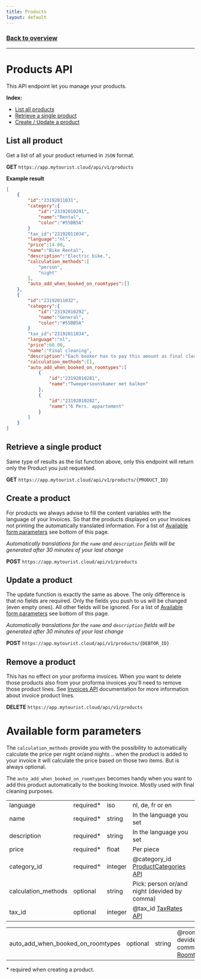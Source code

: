 ```yaml
---
title: Products
layout: default
---
```

### [Back to overview](index.html#start-developing-testing-and-deploy)
---
# Products API
This API endpoint let you manage your products.    

**Index:** 
- [List all products](#list-all-products)
- [Retrieve a single product](#retrieve-a-single-product)
- [Create / Update a product](#create--update-a-product)

## List all product
Get a list of all your product returned in `JSON` format.

**GET** `https://app.mytourist.cloud/api/v1/products`

**Example result**
```json
[
    {
        "id":"23192011031",
        "category":{
            "id":"23192010291",
            "name":"Rental",
            "color":"#55BB5A"
        }
        "tax_id":"23192011034",
        "language":"nl",
        "price":14.00,
        "name":"Bike Rental",
        "description":"Electric bike.",
        "calculation_methods":[
            "person",
            "night"
        ],
        "auto_add_when_booked_on_roomtypes":[]
    },
    {
        "id":"23192011032",
        "category":{
            "id":"23192010292",
            "name":"General",
            "color":"#55BB5A"
        }
        "tax_id":"23192011034",
        "language":"nl",
        "price":60.00,
        "name":"Final cleaning",
        "description":"Each booker has to pay this amount as final cleaning service.",
        "calculation_methods":[],
        "auto_add_when_booked_on_roomtypes":[
            {
                "id":"23192010281",
                "name":"Tweepersoonskamer met balkon"
            },
            {
                "id":"23192010282",
                "name":"6 Pers. appartement"
            }
        ]
    }
]
```

## Retrieve a single product
Same type of results as the list function above, only this endpoint will return only the Product you just requested.

**GET** `https://app.mytourist.cloud/api/v1/products/{PRODUCT_ID}`

## Create a product
For products we always advise to fill the content variables with the language of your Invoices. So that the products displayed on your Invoices not printing the automatically translated information. For a list of [Available form parameters](#available-from-parameters) see bottom of this page.

*Automatically translations for the `name` and `description` fields will be generated after 30 minutes of your last change*

**POST** `https://app.mytourist.cloud/api/v1/products`

## Update a product
The update function is exactly the same as above. The only difference is that no fields are required. Only the fields you push to us will be changed (even empty ones). All other fields will be ignored. For a list of [Available form parameters](#available-from-parameters) see bottom of this page.

*Automatically translations for the `name` and `description` fields will be generated after 30 minutes of your last change*

**POST** `https://app.mytourist.cloud/api/v1/products/{DEBTOR_ID}`

## Remove a product
This has no effect on your proforma invoices. When you want to delete those products also from your proforma invoices you'll need to remove those product lines. See [Invoices API](invoices.html) documentation for more information about invoice product lines.

**DELETE** `https://app.mytourist.cloud/api/v1/products`

# Available form parameters
The `calculation_methods` provide you with the possibility to automatically calculate the price per night or/and nights .. when the product is added to your invoice it will calculate the price based on those two items. But is always optional.

The `auto_add_when_booked_on_roomtypes` becomes handy when you want to add this product automatically to the booking Invoice. Mostly used with final cleaning purposes.

<table>
    <tr><td>language</td><td>required*</td><td>iso</td><td>nl, de, fr or en</td></tr>    
    <tr><td>name</td><td>required*</td><td>string</td><td>In the language you set</td></tr>    
    <tr><td>description</td><td>required*</td><td>string</td><td>In the language you set</td></tr>    
    <tr><td>price</td><td>required*</td><td>float</td><td>Per piece</td></tr>    
    <tr><td>category_id</td><td>required*</td><td>integer</td><td>@category_id <a href="#">ProductCategories API</a></td></tr>    
    <tr><td>calculation_methods</td><td>optional</td><td>string</td><td>Pick: person or/and night (devided by comma)</td></tr>    
    <tr><td>tax_id</td><td>optional</td><td>integer</td><td>@tax_id <a href="#">TaxRates API</a></td></tr>    
</table>
<table>
    <tr><td>auto_add_when_booked_on_roomtypes</td><td>optional</td><td>string</td><td>@roomtype_id's devided by a comma <a href="#">Roomtypes API</a></td></tr>    
</table>

\* required when creating a product.
